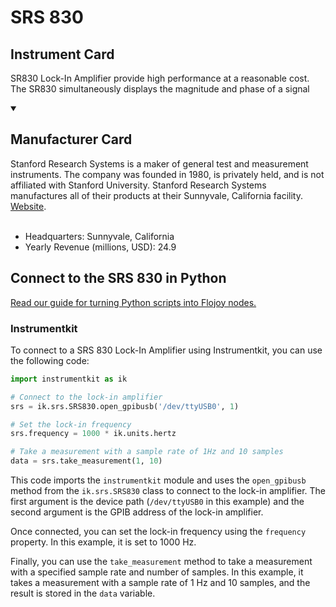 
# SRS 830

## Instrument Card

SR830 Lock-In Amplifier provide high performance at a reasonable cost. The SR830 simultaneously displays the magnitude and phase of a signal

<details open>
<summary><h2>Manufacturer Card</h2></summary>
Stanford Research Systems is a maker of general test and measurement instruments. The company was founded in 1980, is privately held, and is not affiliated with Stanford University. Stanford Research Systems manufactures all of their products at their Sunnyvale, California facility. <a href=https://www.thinksrs.com/index.html>Website</a>.
<br><br>
<ul>
  <li>Headquarters: Sunnyvale, California</li>
  <li>Yearly Revenue (millions, USD): 24.9</li>
</ul>
</details>

## Connect to the SRS 830 in Python

[Read our guide for turning Python scripts into Flojoy nodes.](https://docs.flojoy.ai/custom-nodes/creating-custom-node/)


### Instrumentkit

To connect to a SRS 830 Lock-In Amplifier using Instrumentkit, you can use the following code:

```python
import instrumentkit as ik

# Connect to the lock-in amplifier
srs = ik.srs.SRS830.open_gpibusb('/dev/ttyUSB0', 1)

# Set the lock-in frequency
srs.frequency = 1000 * ik.units.hertz

# Take a measurement with a sample rate of 1Hz and 10 samples
data = srs.take_measurement(1, 10)
```

This code imports the `instrumentkit` module and uses the `open_gpibusb` method from the `ik.srs.SRS830` class to connect to the lock-in amplifier. The first argument is the device path (`/dev/ttyUSB0` in this example) and the second argument is the GPIB address of the lock-in amplifier.

Once connected, you can set the lock-in frequency using the `frequency` property. In this example, it is set to 1000 Hz.

Finally, you can use the `take_measurement` method to take a measurement with a specified sample rate and number of samples. In this example, it takes a measurement with a sample rate of 1 Hz and 10 samples, and the result is stored in the `data` variable.

